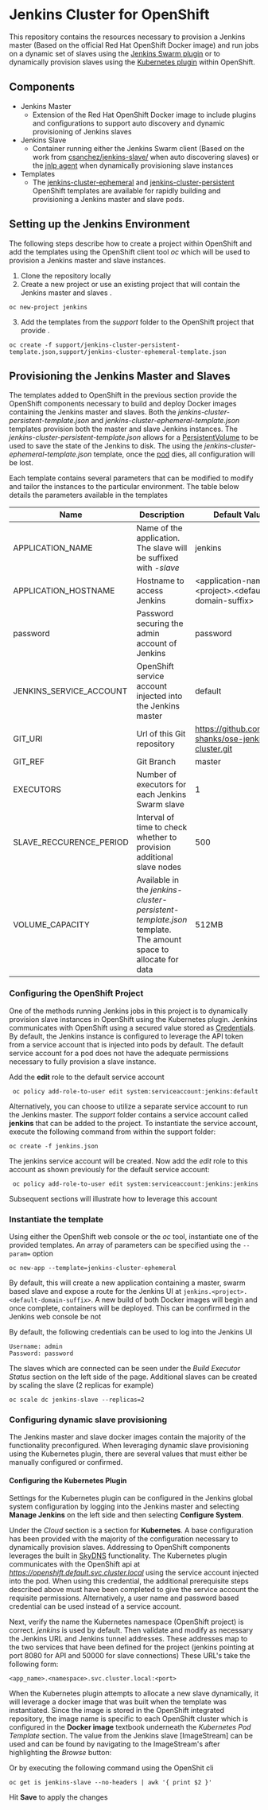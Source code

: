 Jenkins Cluster for OpenShift
===============

This repository contains the resources necessary to provision a Jenkins master (Based on the official Red Hat OpenShift Docker image) and run jobs on a dynamic set of slaves using the [Jenkins Swarm plugin](https://wiki.jenkins-ci.org/display/JENKINS/Swarm+Plugin) or to dynamically provision slaves using the [Kubernetes plugin](https://wiki.jenkins-ci.org/display/JENKINS/Kubernetes+Plugin) within OpenShift. 

## Components

* Jenkins Master
	* Extension of the Red Hat OpenShift Docker image to include plugins and configurations to support auto discovery and dynamic provisioning of Jenkins slaves
* Jenkins Slave
	* Container running either the Jenkins Swarm client (Based on the work from [csanchez/jenkins-slave/](https://hub.docker.com/r/csanchez/jenkins-slave/) when auto discovering slaves) or the [jnlp agent](https://wiki.jenkins-ci.org/display/JENKINS/Distributed+builds) when dynamically provisioning slave instances 
* Templates
	* The [jenkins-cluster-ephemeral](jenkins-cluster-ephemeral-template.json) and [jenkins-cluster-persistent](jenkins-cluster-persistent-template.json) OpenShift templates are available for rapidly building and provisioning a Jenkins master and slave pods. 

	
## Setting up the Jenkins Environment

The following steps describe how to create a project within OpenShift and add the templates using the OpenShift client tool *oc* which will be used to provision a Jenkins master and slave instances. 

1. Clone the repository locally
2. Create a new project or use an existing project that will contain the Jenkins master and slaves
.
```
oc new-project jenkins
```

3. Add the templates from the *support* folder to the OpenShift project that provide 
.
```
oc create -f support/jenkins-cluster-persistent-template.json,support/jenkins-cluster-ephemeral-template.json
``` 


## Provisioning the Jenkins Master and Slaves

The templates added to OpenShift in the previous section provide the OpenShift components necessary to build and deploy Docker images containing the Jenkins master and slaves. Both the *jenkins-cluster-persistent-template.json* and *jenkins-cluster-ephemeral-template.json* templates provision both the master and slave Jenkins instances. The *jenkins-cluster-persistent-template.json* allows for a [PersistentVolume](https://docs.openshift.com/enterprise/3.1/dev_guide/persistent_volumes.html) to be used to save the state of the Jenkins to disk. The using the *jenkins-cluster-ephemeral-template.json* template, once the [pod](https://docs.openshift.com/enterprise/3.1/architecture/core_concepts/pods_and_services.html) dies, all configuration will be lost. 

Each template contains several parameters that can be modified to modify and tailor the instances to the particular environment. The table below details the parameters available in the templates

|Name|Description|Default Value|
|--------|---------------|------------------|
|APPLICATION_NAME|Name of the application. The slave will be suffixed with *-slave*|jenkins|
|APPLICATION_HOSTNAME|Hostname to access Jenkins|&lt;application-name&gt;.&lt;project&gt;.&lt;default-domain-suffix&gt;|
|password|Password securing the admin account of Jenkins|password|
|JENKINS_SERVICE_ACCOUNT|OpenShift service account injected into the Jenkins master|default|
|GIT_URI|Url of this Git repository|https://github.com/gsr-shanks/ose-jenkins-cluster.git|
|GIT_REF|Git Branch|master|
|EXECUTORS|Number of executors for each Jenkins Swarm slave|1|
|SLAVE_RECCURENCE_PERIOD|Interval of time to check whether to provision additional slave nodes|500|
|VOLUME_CAPACITY|Available in the *jenkins-cluster-persistent-template.json* template. The amount space to allocate for data|512MB|

### Configuring the OpenShift Project

One of the methods running Jenkins jobs in this project is to dynamically provision slave instances in OpenShift using the Kubernetes plugin. Jenkins communicates with OpenShift using a secured value stored as [Credentials](https://wiki.jenkins-ci.org/display/JENKINS/Credentials+Plugin). By default, the Jenkins instance is configured to leverage the API token from a service account that is injected into pods by default. The default service account for a pod does not have the adequate permissions necessary to fully provision a slave instance. 

Add the **edit** role to the default service account

     oc policy add-role-to-user edit system:serviceaccount:jenkins:default

Alternatively, you can choose to utilize a separate service account to run the Jenkins master. The *support* folder contains a service account called **jenkins** that can be added to the project. To instantiate the service account, execute the following command from within the support folder:

    oc create -f jenkins.json
   
The jenkins service account will be created. Now add the *edit* role to this account as shown previously for the default service account:

     oc policy add-role-to-user edit system:serviceaccount:jenkins:jenkins

Subsequent sections will illustrate how to leverage this account


### Instantiate the template

Using either the OpenShift web console or the *oc* tool, instantiate one of the provided templates. An array of parameters can be specified using the `--param=` option

```
oc new-app --template=jenkins-cluster-ephemeral
```

By default, this will create a new application containing a master,  swarm based slave and expose a route for the Jenkins UI at `jenkins.<project>.<default-domain-suffix>`. A new build of both Docker images will begin and once complete, containers will be deployed. This can be confirmed in the Jenkins web console be not

By default, the following credentials can be used to log into the Jenkins UI

```
Username: admin
Password: password
```

The slaves which are connected can be seen under the *Build Executor Status* section on the left side of the page. Additional slaves can be created by scaling the slave (2 replicas for example)

```
oc scale dc jenkins-slave --replicas=2
```

### Configuring dynamic slave provisioning

The Jenkins master and slave docker images contain the majority of the functionality preconfigured. When leveraging dynamic slave provisioning using the Kubernetes plugin, there are several values that must either be manually configured or confirmed. 

#### Configuring the Kubernetes Plugin

Settings for the Kubernetes plugin can be configured in the Jenkins global system configuration by logging into the Jenkins master and selecting **Manage Jenkins** on the left side and then selecting **Configure System**.

Under the *Cloud* section is a section for **Kubernetes**. A base configuration has been provided with the majority of the configuration necessary to dynamically provision slaves. Addressing to OpenShift components leverages the built in [SkyDNS](https://docs.openshift.com/enterprise/3.1/architecture/additional_concepts/networking.html#openshift-dns) functionality. The Kubernetes plugin communicates with the OpenShift api at *https://openshift.default.svc.cluster.local* using the service account injected into the pod. When using this credential, the additional prerequisite steps described above must have been completed to give the service account the requisite permissions. Alternatively, a user name and password based credential can be used instead of a service account. 

Next, verify the name the Kubernetes namespace (OpenShift project) is correct. *jenkins* is used by default. Then validate and modify as necessary the Jenkins URL and Jenkins tunnel addresses. These addresses map to the two services that have been defined for the project (jenkins pointing at port 8080 for API and 50000 for slave connections) These URL's take the following form:

    <app_name>.<namespace>.svc.cluster.local:<port>
    
When the Kubernetes plugin attempts to allocate a new slave dynamically, it will leverage a docker image that was built when the template was instantiated. Since the image is stored in the OpenShift integrated repository, the image name is specific to each OpenShift cluster which is configured in the **Docker image** textbook underneath the *Kubernetes Pod Template* section. The value from the Jenkins slave [ImageStream] can be used and can be found by navigating to the ImageStream's after highlighting the *Browse* button:


Or by executing the following command using the OpenShit cli

    oc get is jenkins-slave --no-headers | awk '{ print $2 }'
    
Hit **Save** to apply the changes


